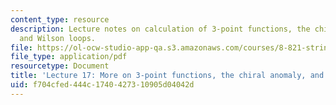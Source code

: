 ```yaml
---
content_type: resource
description: Lecture notes on calculation of 3-point functions, the chiral anomaly,
  and Wilson loops.
file: https://ol-ocw-studio-app-qa.s3.amazonaws.com/courses/8-821-string-theory-fall-2008/f704cfed444c1740427310905d04042d_lecture17.pdf
file_type: application/pdf
resourcetype: Document
title: 'Lecture 17: More on 3-point functions, the chiral anomaly, and Wilson loops'
uid: f704cfed-444c-1740-4273-10905d04042d
---
```

